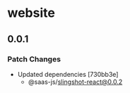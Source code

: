 # website

## 0.0.1

### Patch Changes

- Updated dependencies [730bb3e]
  - @saas-js/slingshot-react@0.0.2
